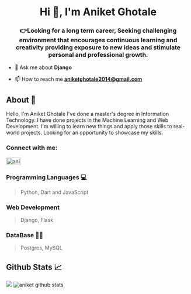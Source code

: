 <h1 align="center">Hi 👋, I'm Aniket Ghotale</h1> 
<h3 align="center">👉Looking for a long term career, Seeking challenging environment that encourages continuous learning and creativity providing exposure to new ideas and stimulate personal and professional growth.</h3> 

- 💬 Ask me about **Django** 


- 📫 How to reach me **aniketghotale2014@gmail.com** 


## About 🤵
Hello, I'm Aniket Ghotale I've done a master's degree in Information Technology. I have done projects in the Machine Learning and Web Development. I'm willing to learn new things and apply those skills to real-world projects. Looking for an opportunity to showcase my skills. 

<h3 align="left">Connect with me:</h3> 
<p align="left"> <a href="https://www.linkedin.com/in/aniket-ghotale-b65558167/" target="blank"><img align="center" src="https://raw.githubusercontent.com/rahuldkjain/github-profile-readme-generator/master/src/images/icons/Social/linked-in-alt.svg" alt="aniketghotale" height="20" width="40" /></a>
</p> 

### Programming Languages 💻
> Python, Dart and JavaScript 

### Web Development 
>Django, Flask 

### DataBase 👨‍💻
>Postgres, MySQL
 
## Github Stats 📈
<img src="https://github-readme-streak-stats.herokuapp.com/?user=Aniket-Ghotale"> 
<img src="https://github-readme-stats.vercel.app/api?username=Aniket-Ghotale&count_private=true&show_icons=true&theme=light" alt="aniket github stats"/>
